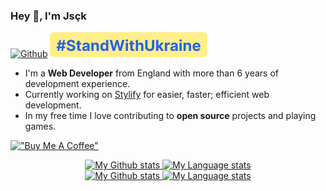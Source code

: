 ### Hey 👋, I'm Jsçk

[![Github](https://img.shields.io/github/followers/JokeFat?label=Follow&style=social)](https://github.com/JokeFat)
[![StandWithUkraine](https://raw.githubusercontent.com/vshymanskyy/StandWithUkraine/main/badges/StandWithUkraine.svg)](https://github.com/vshymanskyy/StandWithUkraine/)

- I'm a **Web Developer** from England with more than 6 years of development experience.
- Currently working on [Stylify](https://JokeFat.github.io) for easier, faster; efficient web development.
- In my free time I love contributing to **open source** projects and playing games.

[!["Buy Me A Coffee"](https://www.buymeacoffee.com/assets/img/custom_images/orange_img.png)](https://www.buymeacoffee.com/Baschentag)

<!-- GRS (Light Mode) -->
<div align="center"> 
  <a href="https://github.com/JokeFat#gh-light-mode-only">
    <img
      src="https://github-readme-stats-steel-omega.vercel.app/api?username=JokeFat&show_icons=true&include_all_commits=true&hide_border=true&number_format=long&rank_icon=percentile&show=reviews,discussions_started,discussions_answered,prs_merged,prs_merged_percentage#gh-light-mode-only"
      alt="My Github stats"
      height="370"
    />
  </a>
  <a href="https://github.com/qwerty541#gh-light-mode-only">
    <img
      src="https://github-readme-stats-steel-omega.vercel.app/api/top-langs/?username=JokeFat&layout=pie&hide_border=true&langs_count=10#gh-light-mode-only"
      alt="My Language stats"
      height="370"
    />
  </a>
</div>

<!-- GRS (Dark Mode) -->
<div align="center"> 
  <a href="https://github.com/qwerty541#gh-dark-mode-only">
    <img
      src="https://github-readme-stats-steel-omega.vercel.app/api?username=JokeFat&show_icons=true&include_all_commits=true&icon_color=2d77dc&title_color=2d77dc&text_color=ffffff&bg_color=0d1117&hide_border=true&number_format=long&rank_icon=percentile&show=reviews,discussions_started,discussions_answered,prs_merged,prs_merged_percentage#gh-dark-mode-only"
      alt="My Github stats"
      height="370"
    />
  </a>
  <a href="https://github.com/qwerty541#gh-dark-mode-only">
    <img
      src="https://github-readme-stats-steel-omega.vercel.app/api/top-langs/?username=JokeFat&layout=pie&icon_color=2d77dc&title_color=2d77dc&text_color=ffffff&bg_color=0d1117&hide_border=true&langs_count=10#gh-dark-mode-only"
      alt="My Language stats"
      height="370"
    />
  </a>
</div>
